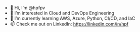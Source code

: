- 👋 Hi, I’m @hpfpv
- 👀 I’m interested in Cloud and DevOps Engineering
- 🌱 I’m currently learning AWS, Azure, Python, CI/CD, and IaC
- 📫 Check me out on LinkedIn: https://linkedin.com/in/hpf

<!---
hpfpv/hpfpv is a ✨ special ✨ repository because its `README.md` (this file) appears on your GitHub profile.
You can click the Preview link to take a look at your changes.
--->
